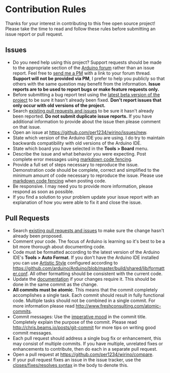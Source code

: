 # Contribution Rules
Thanks for your interest in contributing to this free open source project! Please take the time to read and follow these rules before submitting an issue report or pull request.

## Issues
- Do you need help using this project? Support requests should be made to the appropriate section of the [Arduino forum](http://forum.arduino.cc) rather than an issue report. Feel free to [send me a PM](http://forum.arduino.cc/index.php?action=pm;sa=send;u=224903) with a link to your forum thread. **Support will not be provided via PM**, I prefer to help you publicly so that others with the same question may benefit from the information. **Issue reports are to be used to report bugs or make feature requests only.**
- Before submitting a bug report test using the [latest beta version of the project](https://github.com/per1234/wirino/archive/master.zip) to be sure it hasn't already been fixed. **Don't report issues that only occur with old versions of the project.**
- Search [existing pull requests and issues](https://github.com/per1234/wirino/issues?q=) to be sure it hasn't already been reported. **Do not submit duplicate issue reports.** If you have additional information to provide about the issue then please comment on that issue.
- Open an issue at https://github.com/per1234/wirino/issues/new.
- State which version of the Arduino IDE you are using. I do try to maintain backwards compatibility with old versions of the Arduino IDE.
- State which board you have selected in the **Tools > Board** menu.
- Describe the issue and what behavior you were expecting. Post complete error messages using [markdown code fencing](https://guides.github.com/features/mastering-markdown/#examples).
- Provide a full set of steps necessary to reproduce the issue. Demonstration code should be complete, correct and simplified to the minimum amount of code necessary to reproduce the issue. Please use [markdown code fencing](https://guides.github.com/features/mastering-markdown/#examples) when posting code.
- Be responsive. I may need you to provide more information, please respond as soon as possible.
- If you find a solution to your problem update your issue report with an explanation of how you were able to fix it and close the issue.

## Pull Requests
- Search [existing pull requests and issues](https://github.com/per1234/wirino/pulls?q=) to make sure the change hasn't already been proposed.
- Comment your code. The focus of Arduino is learning so it's best to be a bit more thorough about documenting code.
- Code must be formatted according to the latest version of the Arduino IDE's **Tools > Auto Format**. If you don't have the Arduino IDE installed you can use [Artistic Style](http://astyle.sourceforge.net) configured according to https://github.com/arduino/Arduino/blob/master/build/shared/lib/formatter.conf. All other formatting should be consistent with the current code.
- Update the [documentation](https://github.com/per1234/wirino/README.md) if your changes require it. This should be done in the same commit as the change.
- **All commits must be atomic**. This means that the commit completely accomplishes a single task. Each commit should result in fully functional code. Multiple tasks should not be combined in a single commit. For more information please read http://www.freshconsulting.com/atomic-commits.
- Commit messages: Use the [imperative mood](http://chris.beams.io/posts/git-commit/#imperative) in the commit title. Completely explain the purpose of the commit. Please read http://chris.beams.io/posts/git-commit for more tips on writing good commit messages.
- Each pull request should address a single bug fix or enhancement, this may consist of multiple commits. If you have multiple, unrelated fixes or enhancements to contribute, then do each in a separate pull request.
- Open a pull request at https://github.com/per1234/wirino/compare.
- If your pull request fixes an issue in the issue tracker, use the [closes/fixes/resolves syntax](https://help.github.com/articles/closing-issues-via-commit-messages) in the body to denote this.
